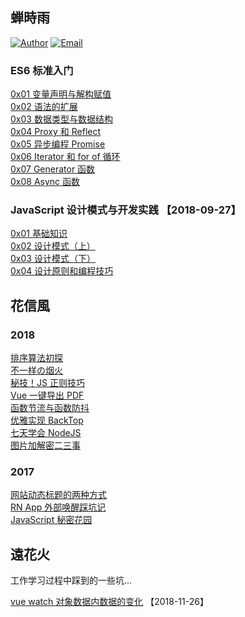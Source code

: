 ## 蝉時雨

[![Author](https://img.shields.io/badge/author-chanshiyucx-blue.svg?style=flat-square)](https://chanshiyu.com) [![Email](https://img.shields.io/badge/Emali%20me-me@chanshiyu.com-green.svg?style=flat-square)](me@chanshiyu.com)

### ES6 标准入门

[0x01 变量声明与解构赋值](./%E8%9D%89%E6%99%82%E9%9B%A8/ES6%20%E6%A0%87%E5%87%86%E5%85%A5%E9%97%A8/0x01%20%E5%8F%98%E9%87%8F%E5%A3%B0%E6%98%8E%E4%B8%8E%E8%A7%A3%E6%9E%84%E8%B5%8B%E5%80%BC.md)  
[0x02 语法的扩展](./%E8%9D%89%E6%99%82%E9%9B%A8/ES6%20%E6%A0%87%E5%87%86%E5%85%A5%E9%97%A8/0x02%20%E8%AF%AD%E6%B3%95%E7%9A%84%E6%89%A9%E5%B1%95.md)  
[0x03 数据类型与数据结构](./%E8%9D%89%E6%99%82%E9%9B%A8/ES6%20%E6%A0%87%E5%87%86%E5%85%A5%E9%97%A8/0x03%20%E6%95%B0%E6%8D%AE%E7%B1%BB%E5%9E%8B%E4%B8%8E%E6%95%B0%E6%8D%AE%E7%BB%93%E6%9E%84.md)  
[0x04 Proxy 和 Reflect](./%E8%9D%89%E6%99%82%E9%9B%A8/ES6%20%E6%A0%87%E5%87%86%E5%85%A5%E9%97%A8/0x04%20Proxy%20%E5%92%8C%20Reflect.md)  
[0x05 异步编程 Promise](./%E8%9D%89%E6%99%82%E9%9B%A8/ES6%20%E6%A0%87%E5%87%86%E5%85%A5%E9%97%A8/0x05%20%E5%BC%82%E6%AD%A5%E7%BC%96%E7%A8%8B%20Promise.md)  
[0x06 Iterator 和 for of 循环](./%E8%9D%89%E6%99%82%E9%9B%A8/ES6%20%E6%A0%87%E5%87%86%E5%85%A5%E9%97%A8/0x06%20Iterator%20%E5%92%8C%20for%20of%20%E5%BE%AA%E7%8E%AF.md)  
[0x07 Generator 函数](./%E8%9D%89%E6%99%82%E9%9B%A8/ES6%20%E6%A0%87%E5%87%86%E5%85%A5%E9%97%A8/0x07%20Generator%20%E5%87%BD%E6%95%B0.md)  
[0x08 Async 函数](./%E8%9D%89%E6%99%82%E9%9B%A8/ES6%20%E6%A0%87%E5%87%86%E5%85%A5%E9%97%A8/0x08%20Async%20%E5%87%BD%E6%95%B0.md)

### JavaScript 设计模式与开发实践 【2018-09-27】

[0x01 基础知识](./%E8%9D%89%E6%99%82%E9%9B%A8/JavaScript%20%E8%AE%BE%E8%AE%A1%E6%A8%A1%E5%BC%8F%E4%B8%8E%E5%BC%80%E5%8F%91%E5%AE%9E%E8%B7%B5/0x01%20%E5%9F%BA%E7%A1%80%E7%9F%A5%E8%AF%86.md)  
[0x02 设计模式（上）](./%E8%9D%89%E6%99%82%E9%9B%A8/JavaScript%20%E8%AE%BE%E8%AE%A1%E6%A8%A1%E5%BC%8F%E4%B8%8E%E5%BC%80%E5%8F%91%E5%AE%9E%E8%B7%B5/0x02%20%E8%AE%BE%E8%AE%A1%E6%A8%A1%E5%BC%8F%EF%BC%88%E4%B8%8A%EF%BC%89.md)  
[0x03 设计模式（下）](./%E8%9D%89%E6%99%82%E9%9B%A8/JavaScript%20%E8%AE%BE%E8%AE%A1%E6%A8%A1%E5%BC%8F%E4%B8%8E%E5%BC%80%E5%8F%91%E5%AE%9E%E8%B7%B5/0x03%20%E8%AE%BE%E8%AE%A1%E6%A8%A1%E5%BC%8F%EF%BC%88%E4%B8%8B%EF%BC%89.md)  
[0x04 设计原则和编程技巧](./%E8%9D%89%E6%99%82%E9%9B%A8/JavaScript%20%E8%AE%BE%E8%AE%A1%E6%A8%A1%E5%BC%8F%E4%B8%8E%E5%BC%80%E5%8F%91%E5%AE%9E%E8%B7%B5/0x04%20%E8%AE%BE%E8%AE%A1%E5%8E%9F%E5%88%99%E5%92%8C%E7%BC%96%E7%A8%8B%E6%8A%80%E5%B7%A7.md)

## 花信風

### 2018

[排序算法初探](./%E8%8A%B1%E4%BF%A1%E9%A2%A8/2018/%E6%8E%92%E5%BA%8F%E7%AE%97%E6%B3%95%E5%88%9D%E6%8E%A2.md)  
[不一样の烟火](./%E8%8A%B1%E4%BF%A1%E9%A2%A8/2018/%E4%B8%8D%E4%B8%80%E6%A0%B7%E3%81%AE%E7%83%9F%E7%81%AB.md)  
[秘技！JS 正则技巧](./%E8%8A%B1%E4%BF%A1%E9%A2%A8/2018/%E7%A7%98%E6%8A%80%EF%BC%81JS%20%E6%AD%A3%E5%88%99%E6%8A%80%E5%B7%A7.md)  
[Vue 一键导出 PDF](./%E8%8A%B1%E4%BF%A1%E9%A2%A8/2018/Vue%20%E4%B8%80%E9%94%AE%E5%AF%BC%E5%87%BA%20PDF.md)  
[函数节流与函数防抖](./%E8%8A%B1%E4%BF%A1%E9%A2%A8/2018/%E5%87%BD%E6%95%B0%E8%8A%82%E6%B5%81%E4%B8%8E%E5%87%BD%E6%95%B0%E9%98%B2%E6%8A%96.md)  
[优雅实现 BackTop](./%E8%8A%B1%E4%BF%A1%E9%A2%A8/2018/%E4%BC%98%E9%9B%85%E5%AE%9E%E7%8E%B0%20BackTop.md)  
[七天学会 NodeJS](./%E8%8A%B1%E4%BF%A1%E9%A2%A8/2018/%E4%B8%83%E5%A4%A9%E5%AD%A6%E4%BC%9A%20NodeJS.md)  
[图片加解密二三事](./%E8%8A%B1%E4%BF%A1%E9%A2%A8/2018/%E5%9B%BE%E7%89%87%E5%8A%A0%E8%A7%A3%E5%AF%86%E4%BA%8C%E4%B8%89%E4%BA%8B.md)

### 2017

[网站动态标题的两种方式](./%E8%8A%B1%E4%BF%A1%E9%A2%A8/2017/%E7%BD%91%E7%AB%99%E5%8A%A8%E6%80%81%E6%A0%87%E9%A2%98%E7%9A%84%E4%B8%A4%E7%A7%8D%E6%96%B9%E5%BC%8F.md)  
[RN App 外部唤醒踩坑记](./%E8%8A%B1%E4%BF%A1%E9%A2%A8/2017/RN%20App%20%E5%A4%96%E9%83%A8%E5%94%A4%E9%86%92%E8%B8%A9%E5%9D%91%E8%AE%B0.md)  
[JavaScript 秘密花园](./%E8%8A%B1%E4%BF%A1%E9%A2%A8/2017/JavaScript%20%E7%A7%98%E5%AF%86%E8%8A%B1%E5%9B%AD.md)

## 遠花火

工作学习过程中踩到的一些坑...

[vue watch 对象数据内数据的变化](./%E9%81%A0%E8%8A%B1%E7%81%AB/Vue.md) 【2018-11-26】
